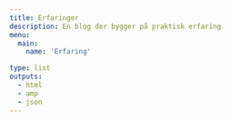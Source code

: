 ```yaml
---
title: Erfaringer
description: En blog der bygger på praktisk erfaring
menu:
  main:
    name: 'Erfaring'

type: list
outputs:
  - html
  - amp
  - json
---
```

